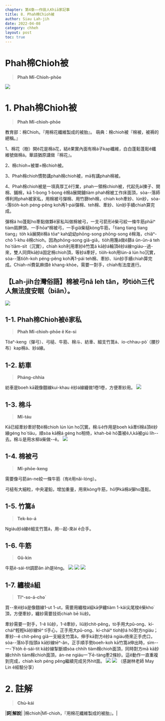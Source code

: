 ```yaml
---
chapter: 第4章——作田人Khiā家記事
title: 8. Phah棉Chioh被
author: Siau Lah-jih
date: 2022-04-08
category: chheh
layout: post
toc: true
---
```


# Phah棉Chioh被
> **Phah Mî-Chioh-phōe**

![](../too5/17/17-27-9拍棉被蔡滄龍.jpg)

# 1. Phah棉Chioh被
> **Phah Mî-chioh-phōe**

教育部：棉Chioh。『用棉花纖維製成的被胎』。
萌典：棉chioh被『棉被，被褥的總稱。』

1、棉花（樹）開ê花是棉á花，結ê果實內面有棉á子kap纖維，白白蓬鬆蓬鬆ê纖維號做棉á。華語猶原講做『棉花』。

2、棉chioh+被單=棉chioh被。

3、Phah棉chioh慣勢講phah棉chioh被，mā有講phah棉被。

4、Phah棉chioh被是一項真厚工ê行業，phah一領棉chioh被，代起先ài揀子、開棉、鋪棉，kā 1-bong 1-bong ê棉á展開鋪tiàm phah棉被工作床面頂，sòa--落師傅利用phah被家私，用棉被弓彈棉、用竹篩teh棉，chiah koh牽紗、lún紗，sòa--落tio̍h-koh péng-pêng koh再1-pái彈棉、teh棉、牽紗、lún紗手續chiah算完成。

彈棉á ho͘蓬鬆ho͘牽黏做夥ê家私叫做棉被弓，一支弓箭形ê柴弓絞一條牛筋phāiⁿ tiàm肩胛頭，一手hōaⁿ棉被弓，一手giâ柴槌kòng牛筋，「tiang tiang tiang tiang」to̍h kā展開ê棉á tōaⁿ kah幼幼phōng-song phōng-song ê棉海，chiâⁿ-chò 1-khu ê棉chioh。因為phōng-song giâ-giâ，tio̍h用篾á做ê篩á ûn-ûn-á teh  ho͘ tiâm-si̍t（沉實），chiah koh利用牽紗ê竹篙á kā紗á輪頂ê紗á線ngiáu--過-來，雙人同齊kā紗á固定棉chioh頂，等紗á牽好，tio̍h-koh用lún-á lún ho͘沉實，sòa--落tio̍h-koh péng-pêng koh再1-pái teh棉、牽紗、lún紗手續chiah算完成。Chiah-nī費氣麻煩ê khang-khòe，需要一對手，chiah有法度進行。

## 【Lah-jih台灣俗語】棉被弓nā leh tân，吵tio̍h三代人無法度安眠（biân）。

![](../too5/17/17-27-1拍棉被.jpg)

## 1-1. Phah棉Chioh被ê家私
> **Phah Mî-chioh-phōe ê Ke-si**

Tôaⁿ-keng（彈弓）、弓槌、牛筋、棉斗、紡車、細支竹篙á、io-chhau-pò͘（腰抄布）kap棉á、紗á線。

## 1-2. 紡車
> **Pháng-chhia**

紡車是boeh kā親像麵線kui-khau ê紗á線纏做1卷1卷，方便牽紗用。
![](../too5/17/17-27-2拍棉被.jpg)

## 1-3. 棉斗
> **Mî-táu**

Kā已經牽紗牽好勢ê棉chioh lún lún ho͘沉實。棉斗ê作用是boeh kā牽tī棉á頂ê紗線géng ho͘ tiâu，順sòa kā棉á géng ho͘相倚，khah-bē hō͘蓋被ê人kā被giú li̍h--去。棉斗是用水柳á柴做--ê。
![](../too5/17/17-27-3拍棉被.jpg)

## 1-4. 棉被弓
> **Mî-phōe-keng**

需要像弓箭án-ne絞一條牛筋（有ê用năi-lóng）。

弓槌有大細粒，中央灌鉛，增加重量，用來kòng牛筋，hō͘伊kā棉á彈ho͘蓬鬆。
## 1-5. 竹篙á
> **Tek-ko-á**

Ngiáu紗á線ê細支竹篙á，用--起-來ài ē合手。

## 1-6. 牛筋
> **Gû-kin**

牛筋ē-sái-tit調節ân a̍h是lēng。
![](../too5/17/17-27-4拍棉被.jpg)
![](../too5/17/17-27-5拍棉被.jpg)
![](../too5/17/17-27-6拍棉被.jpg)

## 1-7. 纏梭á組
> **Tîⁿ-so-á-cho͘**

買--來ê紗á是像麵線1-ut 1-ut，需要用纏梭á組kā伊纏tiàm 1-kâi尖尾梭ê柴kho͘頂，方便牽紗，纏紗需要技術chiah bē liù紗。

牽紗需要一對手，1-ê liû紗，1-ê牽紗，liû紗chit-pêng，tò手用大pû-ong、kí-cháiⁿ輕輕kā紗線tēⁿ tī手心，正手用大pû-ong、kí-cháiⁿ tioh紗á hō͘對方ngiáu；牽紗--ê chit-pêng giâ一支細支竹篙á，伸手kā對方ê紗á ngiáu倚來正手虎口，sòa--落tò手指頭á kā紗線tēⁿ-ân，正手順手勢boeh-koh kā竹篙á伸出時，sìm--一-下to̍h ē-sái-tit kā紗線掣斷順sòa chhi̍h tiàm棉chioh面頂，同時對方mā kā紗線chhi̍h tiàm棉chioh面頂，án-ne ngiáu一下ē-tàng牽2條紗。這ê動作一直重複到完成，chiah koh péng pêng繼續完成另外hit面。
![](../too5/17/17-27-7拍棉被.jpg)
![](../too5/17/17-27-8拍棉被.jpg)
（感謝林老師 May Lin ê經驗分享）

# 2. 註解
> **Chù-kái**

|**詞**|**解說**|
|棉chioh|Mî-chioh，『用棉花纖維製成的被胎』。|